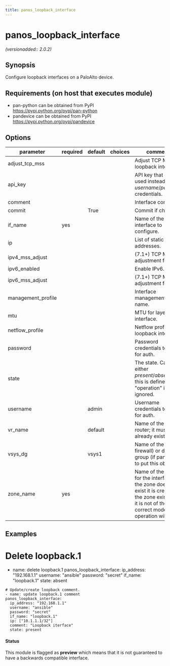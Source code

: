 ```yaml
---
title: panos_loopback_interface
---
```

# panos_loopback_interface

_(versionadded:: 2.0.2)_


## Synopsis

Configure loopback interfaces on a PaloAlto device.


## Requirements (on host that executes module)

- pan-python can be obtained from PyPI https://pypi.python.org/pypi/pan-python
- pandevice can be obtained from PyPI https://pypi.python.org/pypi/pandevice

## Options

| parameter | required | default | choices | comments |
| --- | --- | --- | --- | --- |
| adjust_tcp_mss |  |  |  | Adjust TCP MSS for loopback interface. |
| api_key |  |  |  | API key that can be used instead of *username*/*password* credentials. |
| comment |  |  |  | Interface comment. |
| commit |  | True |  | Commit if changed |
| if_name | yes |  |  | Name of the interface to configure. |
| ip |  |  |  | List of static IP addresses. |
| ipv4_mss_adjust |  |  |  | (7.1+) TCP MSS adjustment for IPv4. |
| ipv6_enabled |  |  |  | Enable IPv6. |
| ipv6_mss_adjust |  |  |  | (7.1+) TCP MSS adjustment for IPv6. |
| management_profile |  |  |  | Interface management profile name. |
| mtu |  |  |  | MTU for layer3 interface. |
| netflow_profile |  |  |  | Netflow profile for loopback interface. |
| password |  |  |  | Password credentials to use for auth. |
| state |  |  |  | The state.  Can be either *present*/*absent*.If this is defined, then "operation" is ignored. |
| username |  | admin |  | Username credentials to use for auth. |
| vr_name |  | default |  | Name of the virtual router; it must already exist. |
| vsys_dg |  | vsys1 |  | Name of the vsys (if firewall) or device group (if panorama) to put this object. |
| zone_name | yes |  |  | Name of the zone for the interface. If the zone does not exist it is created.If the zone exists and it is not of the correct mode the operation will fail. |

## Examples

   # Delete loopback.1
   - name: delete loopback.1
    panos_loopback_interface:
      ip_address: "192.168.1.1"
      username: "ansible"
      password: "secret"
      if_name: "loopback.1"
      state: absent
    
    # Update/create loopback comment.
    - name: update loopback.1 comment
    panos_loopback_interface:
      ip_address: "192.168.1.1"
      username: "ansible"
      password: "secret"
      if_name: "loopback.1"
      ip: ["10.1.1.1/32"]
      comment: "Loopback iterface"
      state: present

#### Status

This module is flagged as **preview** which means that it is not guaranteed to have a backwards compatible interface.

